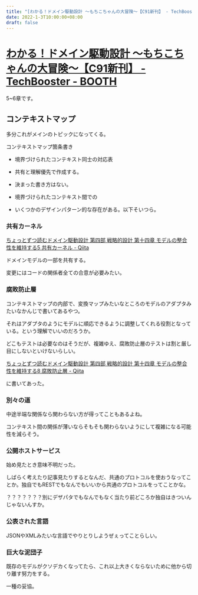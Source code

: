 ```yaml
---
title: "[わかる！ドメイン駆動設計 ～もちこちゃんの大冒険～【C91新刊】 - TechBooster - BOOTH](https://booth.pm/ja/items/392260)"
date: 2022-1-3T10:00:00+08:00
draft: false
---
```

# [わかる！ドメイン駆動設計 ～もちこちゃんの大冒険～【C91新刊】 - TechBooster - BOOTH](https://booth.pm/ja/items/392260)



5~6章です。



## コンテキストマップ



多分これがメインのトピックになってくる。



コンテキストマップ箇条書き



+ 境界づけられたコンテキスト同士の対応表



+ 共有と理解優先で作成する。



+ 決まった書き方はない。



+ 境界づけられたコンテキスト間での



+ いくつかのデザインパターン的な存在がある。以下そいつら。



### 共有カーネル



[ちょっとずつ読むドメイン駆動設計 第四部 戦略的設計 第十四章 モデルの整合性を維持する5 共有カーネル - Qiita](https://qiita.com/YasuhiroKimesawa/items/7895d8c28137bd34008a)



ドメインモデルの一部を共有する。



変更にはコードの関係者全ての合意が必要みたい。



### 腐敗防止層



コンテキストマップの内部で、変換マップみたいなところのモデルのアダプタみたいなかんじで書いてあるやつ。



それはアダプタのようにモデルに順応できるように調整してくれる役割となっている。という理解でいいのだろうか。



どこもテストは必要なのはそうだが、複雑ゆえ、腐敗防止層のテストは割と厳し目にしないといけないらしい。



[ちょっとずつ読むドメイン駆動設計 第四部 戦略的設計 第十四章 モデルの整合性を維持する8 腐敗防止層 - Qiita](https://qiita.com/YasuhiroKimesawa/items/bf22f7a970d5ee29a111)



に書いてあった。



### 別々の道



中途半端な関係なら関わらない方が得ってこともあるよね。



コンテキスト間の関係が薄いならそもそも関わらないようにして複雑になる可能性を減らそう。



### 公開ホストサービス



始め見たとき意味不明だった。



しばらく考えたり記事見たりするとなんだ、共通のプロトコルを使おうなってことか。独自でもRESTでもなんでもいいから共通のプロトコルをってことかな。



？？？？？？？別にデザパタでもなんでもなく当たり前どころか独自はきついんじゃないんすか。



### 公表された言語



JSONやXMLみたいな言語でやりとりしようぜぇってことらしい。



### 巨大な泥団子



既存のモデルがクソデカくなってたら、これ以上大きくならないために他から切り離す努力をする。



一種の妥協。
